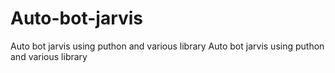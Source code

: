# Auto-bot-jarvis
Auto bot jarvis using puthon and various library 
Auto bot jarvis using puthon and various library 
